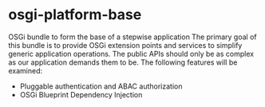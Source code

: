 # osgi-platform-base
OSGi bundle to form the base of a stepwise application
The primary goal of this bundle is to provide OSGi extension points and services to simplify generic application operations. 
The public APIs should only be as complex as our application demands them to be.  The following features will be examined:
- Pluggable authentication and ABAC authorization
- OSGi Blueprint Dependency Injection

